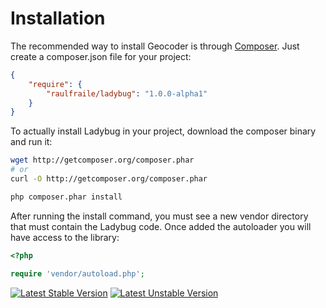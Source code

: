# Installation

The recommended way to install Geocoder is through [Composer](http://packagist.org/about-composer). Just create a composer.json file for your project:

``` json
{
    "require": {
        "raulfraile/ladybug": "1.0.0-alpha1"
    }
}
```
To actually install Ladybug in your project, download the composer binary and run it:

``` bash
wget http://getcomposer.org/composer.phar
# or
curl -O http://getcomposer.org/composer.phar

php composer.phar install
```

After running the install command, you must see a new vendor directory that must contain the Ladybug code.
Once added the autoloader you will have access to the library:

``` php
<?php

require 'vendor/autoload.php';
```

[![Latest Stable Version](https://poser.pugx.org/raulfraile/ladybug/v/stable.png)](https://packagist.org/packages/raulfraile/ladybug)
[![Latest Unstable Version](https://poser.pugx.org/raulfraile/ladybug/v/unstable.png)](https://packagist.org/packages/raulfraile/ladybug)